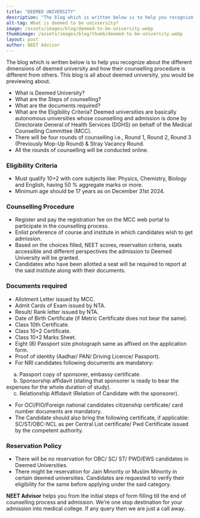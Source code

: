 ```yaml
---
title: "DEEMED UNIVERSITY"
description: "The blog which is written below is to help you recognize about the different dimensions of deemed university and how their counselling procedure is different from others."
alt-tag: What is deemed to be univsersity?
image: /assets/images/blog/deemed-to-be-university.webp
thumbimage: /assets/images/blog/thumb/deemed-to-be-university.webp
layout: post
author: NEET Advisor
---
```


The blog which is written below is to help you recognize about the different dimensions of deemed university and how their counselling procedure is different from others.
This blog is all about deemed university, you would be previewing about.
- What is Deemed University?
- What are the Steps of counselling?
- What are the documents required?
- What are the Eligibility Criteria?
Deemed universities are basically autonomous universities whose counselling and admission is done by Directorate General of Health Services (DGHS) on behalf of the Medical Counselling Committee (MCC).
- There will be four rounds of counselling i.e., Round 1, Round 2, Round 3 (Previously Mop-Up Round) & Stray Vacancy Round.
- All the rounds of counselling will be conducted online.

### Eligibility Criteria

- Must qualify 10+2 with core subjects like: Physics, Chemistry, Biology and English, having 50 % aggregate marks or more.
- Minimum age should be 17 years as on December 31st 2024.

### Counselling Procedure

- Register and pay the registration fee on the MCC web portal to participate in the counselling process.
- Enlist preference of course and institute in which candidates wish to get admission.
- Based on the choices filled, NEET scores, reservation criteria, seats accessible and different perspectives the admission to Deemed University will be granted.
- Candidates who have been allotted a seat will be required to report at the said institute along with their documents.

### Documents required

- Allotment Letter issued by MCC.
- Admit Cards of Exam issued by NTA. 
- Result/ Rank letter issued by NTA. 
- Date of Birth Certificate (if Metric Certificate does not bear the same).
- Class 10th Certificate.
- Class 10+2 Certificate.
- Class 10+2 Marks Sheet.
- Eight (8) Passport size photograph same as affixed on the application form.
- Proof of identity (Aadhar/ PAN/ Driving Licence/ Passport).
- For NRI candidates following documents are mandatory: 

&nbsp;&nbsp;&nbsp;&nbsp; a. Passport copy of sponsorer, embassy certificate.  
&nbsp;&nbsp;&nbsp;&nbsp; b. Sponsorship affidavit (stating that sponsorer is ready to bear the expenses for the whole duration of study).  
&nbsp;&nbsp;&nbsp;&nbsp; c. Relationship Affidavit (Relation of Candidate with the sponsorer). 

- For OCI/PIO/Foreign national candidates citizenship certificate/ card number documents are mandatory.
- The Candidate should also bring the following certificate, if applicable:
    SC/ST/OBC-NCL as per Central List certificate/ Pwd Certificate issued by the competent authority.

### Reservation Policy

- There will be no reservation for OBC/ SC/ ST/ PWD/EWS candidates in Deemed Universities.
- There might be reservation for Jain Minority or Muslim Minority in certain deemed universities. Candidates are requested to verify their eligibility for the same before applying under the said category. 


 **NEET Advisor** helps you from the initial steps of form filling till the end of counselling process and admission. We’re one stop destination for your admission into medical college. If any query then we are just a call away.